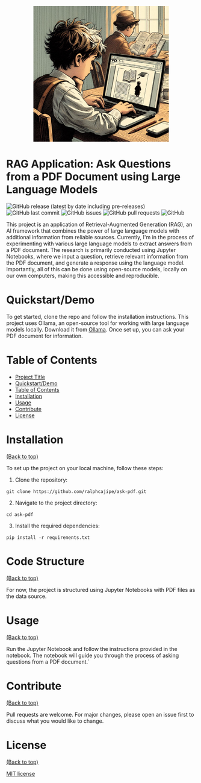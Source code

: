 <!-- Add banner here -->
<p align="center">
    <img src="./assets/boy.jfif" alt="Boy using laptop" width="360">
</p>

# RAG Application: Ask Questions from a PDF Document using Large Language Models

<!-- Add buttons here -->

![GitHub release (latest by date including pre-releases)](https://img.shields.io/github/v/release/ralphcajipe/ask-pdf?include_prereleases)
![GitHub last commit](https://img.shields.io/github/last-commit/ralphcajipe/ask-pdf)
![GitHub issues](https://img.shields.io/github/issues-raw/ralphcajipe/ask-pdf)
![GitHub pull requests](https://img.shields.io/github/issues-pr/ralphcajipe/ask-pdf)
![GitHub](https://img.shields.io/github/license/ralphcajipe/ask-pdf)

This project is an application of Retrieval-Augmented Generation (RAG), an AI framework that combines the power of large language models with additional information from reliable sources. Currently, I'm in the process of experimenting with various large language models to extract answers from a PDF document. The research is primarily conducted using Jupyter Notebooks, where we input a question, retrieve relevant information from the PDF document, and generate a response using the language model. Importantly, all of this can be done using open-source models, locally on our own computers, making this accessible and reproducible.

# Quickstart/Demo
To get started, clone the repo and follow the installation instructions. This project uses Ollama, an open-source tool for working with large language models locally. Download it from [Ollama](https://ollama.com). Once set up, you can ask your PDF document for information.

# Table of Contents

- [Project Title](#project-title)
- [Quickstart/Demo](#quickstartdemo)
- [Table of Contents](#table-of-contents)
- [Installation](#installation)
- [Usage](#usage)
- [Contribute](#contribute)
- [License](#license)

# Installation
[(Back to top)](#table-of-contents)


To set up the project on your local machine, follow these steps:

1. Clone the repository: 

```shell 
git clone https://github.com/ralphcajipe/ask-pdf.git
```

2. Navigate to the project directory: 
```shell 
cd ask-pdf
```
3. Install the required dependencies: 
```shell
pip install -r requirements.txt
```

# Code Structure
[(Back to top)](#table-of-contents) 

For now, the project is structured using Jupyter Notebooks with PDF files as the data source.

# Usage
[(Back to top)](#table-of-contents)

Run the Jupyter Notebook and follow the instructions provided in the notebook. The notebook will guide you through the process of asking questions from a PDF document.`

# Contribute
[(Back to top)](#table-of-contents)

Pull requests are welcome. For major changes, please open an issue first to discuss what you would like to change.

# License
[(Back to top)](#table-of-contents)

[MIT license](./LICENSE)
